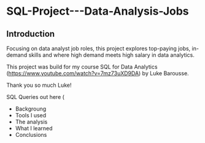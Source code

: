 # SQL-Project---Data-Analysis-Jobs
## Introduction

Focusing on data analyst job roles, this project explores top-paying jobs, in-demand skills and where high demand meets high salary in data analytics.

This project was build for my course SQL for Data Analytics (https://www.youtube.com/watch?v=7mz73uXD9DA) by Luke Barousse.

Thank you so much Luke!

SQL Queries out here (
 
- Backgroung
- Tools I used
- The analysis
- What I learned
- Conclusions

